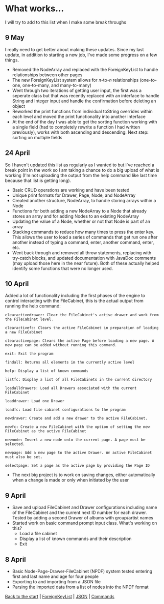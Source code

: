# What works...

I will try to add to this list when I make some break throughs

## 9 May

I really need to get better about making these updates. Since my last update, in addition to starting a new job,
I've made some progress on a few things.
   * Removed the NodeArray and replaced with the ForeignKeyList to handle relationships between other pages
   * The new ForeignKeyList system allows for *n*-to-*n* relationships (one-to-one, one-to-many, and many-to-many)
   * Went through two iterations of getting user input, the first was a seperate class but that was recently replaced   with an interface to handle String and Integer input and handle the confirmation before deleting an object
   * Reworked the print functions from individual toString overrides within each level and moved the print functionality
   into another interface
   * At the end of the day I was able to get the sorting function working with a single field (had to completely rewrite
   a function I had written previously), works with both ascending and descending. Next step: sorting on multiple fields

## 24 April
So I haven't updated this list as regularly as I wanted to but I've reached a break point in the work so
I am taking a chance to do a big upload of what is working (I'm not uploading the output from the help
command like last time because that list is getting long).
   * Basic CRUD operations are working and have been tested
   * Unique print formats for Drawer, Page, Node, and NodeArray
   * Created another structure, NodeArray, to handle storing arrays within a Node
   * Functions for both adding a new NodeArray to a Node that already stores an array and for adding Nodes to an
   existing NodeArray
   * Updating the value of a Node, whether or not that Node is part of an array
   * Stacking commands to reduce how many times to press the enter key. This allows the user to load a series of commands
   that get run one after another instead of typing a command, enter, another command, enter, etc.
   * Went back through and removed all throw statements, replacing with try-catch blocks, and updated documentation with
   JavaDoc comments (may upload those here in the near future). Both of these actually helped identify some functions
   that were no longer used.

## 10 April
  Added a lot of functionality including the first phases of the engine to control interacting with the FileCabinet, this 
  is the actual output from running the help command:
```
clearactivedrawer: Clear the FileCabinet's active drawer and work from the FileCabinet level.

clearactivefc: Clears the active FileCabinet in preparation of loading a new FileCabinet

clearactivepage: Clears the active Page before loading a new page. A new page can be added without running this command.

exit: Exit the program

findall: Returns all elements in the currently active level

help: Display a list of known commands

listfc: Display a list of all FileCabinets in the current directory

loadalldrawers: Load all Drawers associated with the current FileCabinet

loaddrawer: Load one Drawer

loadfc: Load file cabinet configurations to the program

newdrawer: Create and add a new drawer to the active FileCabinet.

newfc: Create a new FileCabinet with the option of setting the new FileCabinet as the active FileCabinet

newnode: Insert a new node onto the current page. A page must be selected.

newpage: Add a new page to the active Drawer. An active FileCabinet must also be set.

selectpage: Set a page as the active page by providing the Page ID
```
  * The next big project is to work on saving changes, either automatically when a change is made or only when initiated by
  the user

## 9 April
   * Save and upload FileCabinet and Drawer configurations including name of the FileCabinet and the current next ID
   number for each drawer. Tested by adding a second Drawer of albums with group/artist names
   * Started work on basic command prompt input class. What's working on this?
      * Load a file cabinet
      * Display a list of known commands and their description
      * Exit

## 8 April
   * Basic Node-Page-Drawer-FileCabinet (NPDF) system tested entering first and last name and age for four people
   * Exporting to and importing from a JSON file
   * Parsing the imported data from a list of nodes into the NPDF format
      
[Back to the start](readme.md) | [ForeignKeyList](fkl.md) | [JSON](json.md) | [Commands](commands.md)
